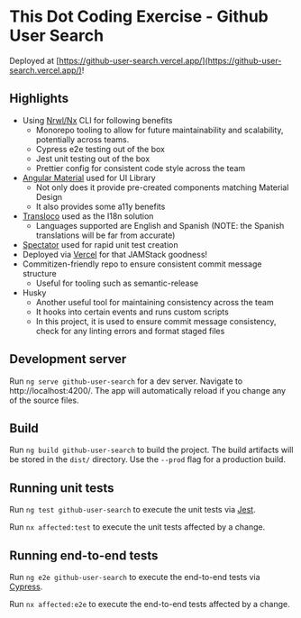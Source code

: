 # This Dot Coding Exercise - Github User Search

Deployed at [https://github-user-search.vercel.app/](https://github-user-search.vercel.app/)!

## Highlights

- Using [Nrwl/Nx](https://github.com/nwrl/nx) CLI for following benefits
  - Monorepo tooling to allow for future maintainability and scalability, potentially across teams.
  - Cypress e2e testing out of the box
  - Jest unit testing out of the box
  - Prettier config for consistent code style across the team
- [Angular Material](https://material.angular.io) used for UI Library
  - Not only does it provide pre-created components matching Material Design
  - It also provides some a11y benefits
- [Transloco](https://ngneat.github.io/transloco/) used as the I18n solution
  - Languages supported are English and Spanish (NOTE: the Spanish translations will be far from accurate)
- [Spectator](https://github.com/ngneat/spectator) used for rapid unit test creation
- Deployed via [Vercel](https://vercel.com/) for that JAMStack goodness!
- Commitizen-friendly repo to ensure consistent commit message structure
  - Useful for tooling such as semantic-release
- Husky
  - Another useful tool for maintaining consistency across the team
  - It hooks into certain events and runs custom scripts
  - In this project, it is used to ensure commit message consistency, check for any linting errors and format staged files

## Development server

Run `ng serve github-user-search` for a dev server. Navigate to http://localhost:4200/. The app will automatically reload if you change any of the source files.

## Build

Run `ng build github-user-search` to build the project. The build artifacts will be stored in the `dist/` directory. Use the `--prod` flag for a production build.

## Running unit tests

Run `ng test github-user-search` to execute the unit tests via [Jest](https://jestjs.io).

Run `nx affected:test` to execute the unit tests affected by a change.

## Running end-to-end tests

Run `ng e2e github-user-search` to execute the end-to-end tests via [Cypress](https://www.cypress.io).

Run `nx affected:e2e` to execute the end-to-end tests affected by a change.
